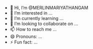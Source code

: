- 👋 Hi, I’m @MERLINMARIYATHANGAM
- 👀 I’m interested in ...
- 🌱 I’m currently learning ...
- 💞️ I’m looking to collaborate on ...
- 📫 How to reach me ...
- 😄 Pronouns: ...
- ⚡ Fun fact: ...

<!---
MERLINMARIYATHANGAM/MERLINMARIYATHANGAM is a ✨ special ✨ repository because its `README.md` (this file) appears on your GitHub profile.
You can click the Preview link to take a look at your changes.
--->
